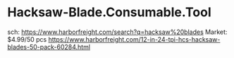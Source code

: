 # Hacksaw-Blade.Consumable.Tool
sch: https://www.harborfreight.com/search?q=hacksaw%20blades Market: $4.99/50 pcs https://www.harborfreight.com/12-in-24-tpi-hcs-hacksaw-blades-50-pack-60284.html
